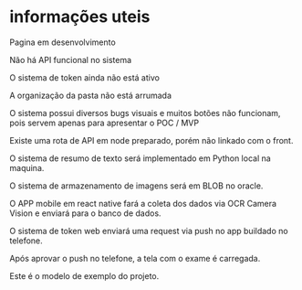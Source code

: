 # informações uteis

Pagina em desenvolvimento

Não há API funcional no sistema

O sistema de token ainda não está ativo

A organização da pasta não está arrumada

O sistema possui diversos bugs visuais e muitos botões não funcionam, pois servem apenas para apresentar o POC / MVP

Existe uma rota de API em node preparado, porém não linkado com o front.

O sistema de resumo de texto será implementado em Python local na maquina.

O sistema de armazenamento de imagens será em BLOB no oracle.

O APP mobile em react native fará a coleta dos dados via OCR Camera Vision e enviará para o banco de dados.

O sistema de token web enviará uma request via push no app buildado no telefone.

Após aprovar o push no telefone, a tela com o exame é carregada.

Este é o modelo de exemplo do projeto.
